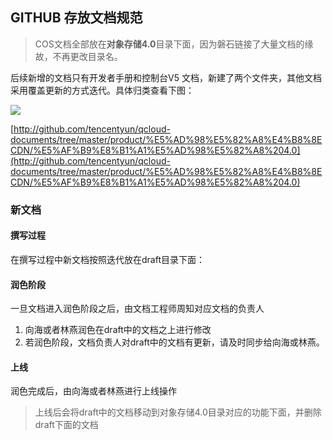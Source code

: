 ## GITHUB 存放文档规范

 > COS文档全部放在**对象存储4.0**目录下面，因为磐石链接了大量文档的缘故，不再更改目录名。

后续新增的文档只有开发者手册和控制台V5 文档，新建了两个文件夹，其他文档采用覆盖更新的方式迭代。具体归类查看下图：

![](http://ws2.sinaimg.cn/large/006tKfTcgy1fm0d1kf9gij30rr0kdmyo.jpg)


[http://github.com/tencentyun/qcloud-documents/tree/master/product/%E5%AD%98%E5%82%A8%E4%B8%8ECDN/%E5%AF%B9%E8%B1%A1%E5%AD%98%E5%82%A8%204.0](http://github.com/tencentyun/qcloud-documents/tree/master/product/%E5%AD%98%E5%82%A8%E4%B8%8ECDN/%E5%AF%B9%E8%B1%A1%E5%AD%98%E5%82%A8%204.0)

### 新文档

#### 撰写过程

在撰写过程中新文档按照迭代放在draft目录下面：

[](http://github.com/tencentyun/qcloud-documents/tree/master/product/%E5%AD%98%E5%82%A8%E4%B8%8ECDN/_Drafts)

#### 润色阶段

一旦文档进入润色阶段之后，由文档工程师周知对应文档的负责人


1. 向海或者林燕润色在draft中的文档之上进行修改
2. 若润色阶段，文档负责人对draft中的文档有更新，请及时同步给向海或林燕。



#### 上线

润色完成后，由向海或者林燕进行上线操作

> 上线后会将draft中的文档移动到对象存储4.0目录对应的功能下面，并删除draft下面的文档




